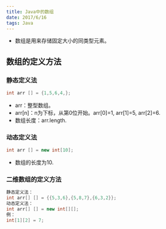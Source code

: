 ```yaml
---
title: Java中的数组
date: 2017/6/16 
tags: Java
---
```


* 数组是用来存储固定大小的同类型元素。

## 数组的定义方法

### 静态定义法

```java
int arr [] = {1,5,6,4,};
```

* arr：整型数组。
* arr[n]：n为下标，从第0位开始。arr[0]=1, arr[1]=5, arr[2]=6.
* 数组长度：arr.length.

### 动态定义法

```java
int arr [] = new int[10];
```

* 数组的长度为10.


### 二维数组的定义方法

```java
静态定义法：
int arr[] [] = {{5,3,6},{5,8,7},{6,3,2}};
动态定义法：
int arr[] [] = new int[][];
例：
int[1][2] = 7;
```



